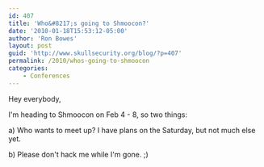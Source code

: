 ```yaml
---
id: 407
title: 'Who&#8217;s going to Shmoocon?'
date: '2010-01-18T15:53:12-05:00'
author: 'Ron Bowes'
layout: post
guid: 'http://www.skullsecurity.org/blog/?p=407'
permalink: /2010/whos-going-to-shmoocon
categories:
    - Conferences
---
```


Hey everybody,

I'm heading to Shmoocon on Feb 4 - 8, so two things:

a) Who wants to meet up? I have plans on the Saturday, but not much else yet.

b) Please don't hack me while I'm gone. ;)